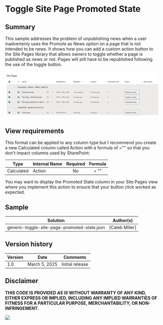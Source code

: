 # Toggle Site Page Promoted State

## Summary
 This sample addresses the problem of unpublishing news when a user inadvertenly uses the Promote as News option on a page that is not intended to be news. It shows how you can add a custom action button to the Site Pages library that allows owners to toggle whether a page is published as news or not.  Pages will still have to be republished following the use of the toggle button.

![screenshot of the sample](./assets/screenshot.png)



## View requirements
This format can be applied to any column type but I recommend you create a new Calculated column called Action with a formula of ="" so that you don't impact columns used by SharePoint:

|Type       |Internal Name  |Required| Formula|
|-----------|---------------|:------:|:------:|
|Calculated |Action         |No      | = ""   |

You may want to display the Promoted State column in your Site Pages view where you implement this action to ensure that your button click worked as expected.

## Sample

Solution                                     |Author(s)
---------------------------------------------|---------
generic-toggle-site-page-promoted-state.json | [Caleb Miller]

## Version history

Version |Date           |Comments
--------|---------------|--------
1.0     |March 5, 2025  |Initial release

## Disclaimer
**THIS CODE IS PROVIDED *AS IS* WITHOUT WARRANTY OF ANY KIND, EITHER EXPRESS OR IMPLIED, INCLUDING ANY IMPLIED WARRANTIES OF FITNESS FOR A PARTICULAR PURPOSE, MERCHANTABILITY, OR NON-INFRINGEMENT.**

<img src="https://pnptelemetry.azurewebsites.net/list-formatting/column-samples/generic-toggle-site-page-promoted-state" />